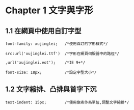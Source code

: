 
# Chapter 1 文字與字形

## 1.1  在網頁中使用自訂字型
```
font-family: xujinglei;   /*使用自訂的字形樣式*/

src:url('xujinglei.ttf')  /*字形在網頁伺服器中的路徑*/

,url('xujinglei.eot');    /*IE 9+*/

font-size: 18px;          /*設定字型大小*/

```

## 1.2  文字縮排、凸排與首字下沉
```
text-indent: 15px;        /*使用像素作為單位,調整文字縮排*/

```
